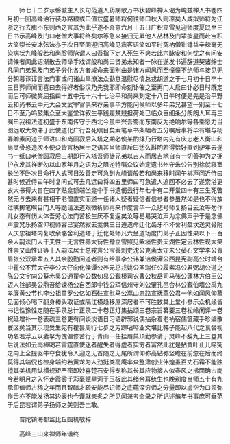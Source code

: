 <!-- { "loadSidebar": true } -->
　　师七十二岁示磐城主人长句范道人药病歌万书状碧峰禅人偈为崦兹禅人书卷四月初一回高峰治行装办路粮或曰值兹盛暑师将何往师曰秋入则凉矣人咸拟师将为江浙之行去腊不东则西之言其为此乎遂不介意六月十五日广积立雪见迎师度夏既至三日书示高峰及门曰老僧大事将终矣尔等急来接归无累他人丛林及门辈披星而赴宝积大笑崇长安冰弦法亦于次日至同迎归高峰见宾客语笑如平时究衲僧钳锤益辛辣毫无染病状九峰般若和尚胗师脉谓人曰吾指下定人死生不爽若此六脉安和何忧之有问安请候者闻此语渐散去师举手戏谓般和尚曰贤弟未知者一脉在遂发书遍辞道契诸绅士凡同门弟兄及门弟子分化各方者咸命来面别由是诸方闻风而至憧憧不绝师与接见无分朝暮谆谆言法门事或问诸山旱潦法众勤怠温慰尽情总戎胡道之于七月初十日卒十三日葬师闻而喜曰去得好者俗汉乃先我耶即命刻讣催之至再门人启曰讣必日时既定而后可师微笑屈指曰十五中元十六十七治平和尚来刻定十八日午时便是先是治平野云和尚书云中元大会文武宰官俱来荐亲事毕方能问候师以多年弟兄甚望一别至十七日不至乃呜鼓集众至大鉴堂详叙生平践履兢兢担荷处已临众巨细条分朗朗人耳再三嘱曰我祖法道初盛于东南传守于西北今虽中兴吾蜀而东南反为绝响尔等各乘愿力当图远取大勿滞于此使道化广行吾死瞑目矣索笔草书条幅者五分嘱后事将毕有堪与杨春卿素问道于师进曰和尚圆寂后入塔之期必俟某酌择乃行塔内先有庆忠老人衡山和尚灵骨恐造次不便众皆言杨居士之语甚当师直斥曰恁么斟酌若得恰好直到驴年去遂书一纸曰老僧圆寂后三期即行入塔吾师徒兄弟以吉人而居吉地自有一切善神为之拥护永发其祥断勿以山家年月之语为之阻逆特嘱众议始定遗书州守朱公告别徐就寝室长坐不卧次日命行人式可日汝善走可急到九峰请般若和尚来移时闻午梆声问近侍曰甚时候近侍曰午时复问式可去几远曰将四五里师曰可急遣人追回不必去了遂索浴更衣大书得大自在四字贴龛额端坐龛中手书遗偈云行年七十有二开堂四十有三生死瞥然无与去来有甚相干老僧直实而道一任诸人疑者疑信者信参者参虽然如是也不得放过咦掷笔瞑目门人等跪请法道艰微祈师再来作度言毕一众悲号师复扬目云汝等勿作儿女态有伤大体吾劳心法门苦极生厌不复返矣汝等曷易哭泣声为念佛声乎于是念佛声震梵乐扬空仰视师容已宴然寂去龛供三日遵遗命迁化齿牙不坏舍利盈坎送灵骨附入庆忠祖塔内复收余骼舍利造塔于迁化处师凡六坐道场度门弟子正因性果以下一百余人嗣法门人干夫性一无言性养大衍性豫立雪照见紫垣性贵天湖性定云林性现大笑性崇又山性证等十人嗣法居士总戎袁公宝善刺史沈公克斋太守朱公葵石文学李公青眉张公双承辈五人其余殷勤问道者则有给事李公讳兼涪侯谭公西昆宪副高公时靖台中瞿公不荒太守李公大仔向化侯谭公养元总戎姚公圣瑞任公履素冯公君弼胡公道之陈公文宇向公葵赤吴公通瞿李公数仞易公觐桥司农曹公秋岳司马张公蘧林方伯王公迈人铨部吴公鼎吾给谏杨公自西郎中钱公珥信州守刘公肇孔邑合林公觐伯墙公禹九孝廉黄公节也李公祖童罗公亿如石砫宣慰马公嵩山忠路宣抚覃公君一他如闻风仰慕见面倾心喝下翻身棒头取证或隔江横趋移屋深居者不可胜数其上堂小参示众机缘皆书记性豫性定随在手录总计正录二十卷正灯集拈颂三卷宗旨纂要三卷松岭闲评一卷祝延增补一卷表疏三卷更有间谈淡语日习语辟邪说偶拈杂着老衲宿儒箧藏手珍编散寰区矣当其示现受生宛有瞿昙周行七步之芳踪呫哔业文堪比韩子能起八代之衰替视功名若浮云以妻拏为傀儡修苦行于青山一任挂眉巢顶勤参请于灵峰不辞九上三登其后说法如云雨棒喝若雷霆直使迷者醒失者得虚者实穷者富然此犹是拈黄叶止儿啼究之向上全提驱牛夺食犹令人迎之无首随之无尾所谓仰弥高钻弥坚瞻在前忽在后而终莫得其端倪也检身端约若黄龙为人劲挺类高庵率众整肃创业伟煌虽百丈石霜不能独擅其美机用纵横规矩严密即妙喜楚石安得专称其长其应物接人似春风之拂面确古商今若明月之入怀走霞雾千彩毫赋星河于玉板此其绪余耳统生也晚剃度当师五十有九承印值师古稀之年而且智暗才疏安能尽识师之底蕴深穷师之分量即以虚空为口须弥作舌亦不能发扬其边表也今谨就亲炙之所见闻兼考全录之所记述编年书事庶可垂范于后昆若谓弟子扬师之美则吾岂敢。

　　普陀镇海都监比丘圆机敬梓

　　高峰三山来禅师年谱终
